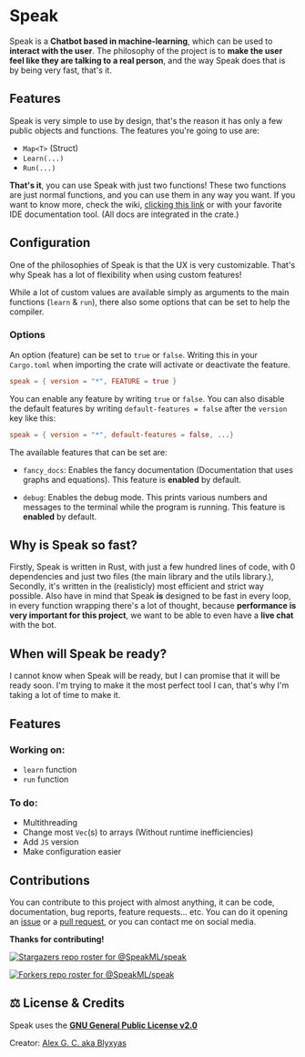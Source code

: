 # Speak
Speak is a **Chatbot based in machine-learning**, which can be used to **interact with the user**. The philosophy of the project is to **make the user feel like they are talking to a real person**, and the way Speak does that is by being very fast, that's it.

## Features
Speak is very simple to use by design, that's the reason it has only a few public objects and functions. The features you're going to use are:

- `Map<T>` (Struct)
- `Learn(...)`
- `Run(...)`

**That's it**, you can use Speak with just two functions! These two functions are just normal functions, and you can use them in any way you want. If you want to know more, check the wiki, [clicking this link](https://github.com/blyxyas/speak/wiki) or with your favorite IDE documentation tool. (All docs are integrated in the crate.)

## Configuration
One of the philosophies of Speak is that the UX is very customizable. That's why Speak has a lot of flexibility when using custom features!

While a lot of custom values are available simply as arguments to the main functions (`learn` & `run`), there also some options that can be set to help the compiler.

### Options
An option (feature) can be set to `true` or `false`. Writing this in your `Cargo.toml` when importing the crate will activate or deactivate the feature.

```toml
speak = { version = "*", FEATURE = true }
```

You can enable any feature by writing `true` or `false`. You can also disable the default features by writing `default-features = false` after the `version` key like this:

```toml
speak = { version = "*", default-features = false, ...}
```

The available features that can be set are:

- `fancy_docs`: Enables the fancy documentation (Documentation that uses graphs and equations). This feature is **enabled** by default.

- `debug`: Enables the debug mode. This prints various numbers and messages to the terminal while the program is running. This feature is **enabled** by default.

## Why is Speak so fast?

Firstly, Speak is written in Rust, with just a few hundred lines of code, with 0 dependencies and just two files (the main library and the utils library.), Secondly, it's written in the (realisticly) most efficient and strict way possible. Also have in mind that Speak **is** designed to be fast in every loop, in every function wrapping there's a lot of thought, because **performance is very important for this project**, we want to be able to even have a **live chat** with the bot.

## When will Speak be ready?

I cannot know when Speak will be ready, but I can promise that it will be ready soon. I'm trying to make it the most perfect tool I can, that's why I'm taking a lot of time to make it.


## Features

### Working on:

* `learn` function
* `run` function

### To do:

* Multithreading
* Change most `Vec`(s) to arrays (Without runtime inefficiencies)
* Add `JS` version
* Make configuration easier

## Contributions

You can contribute to this project with almost anything, it can be code, documentation, bug reports, feature requests... etc. You can do it opening an [issue](https://github.com/SpeakML/speak/issues/new) or a [pull request](https://github.com/SpeakML/speak/pulls/new), or you can contact me on social media.

**Thanks for contributing!**

[![Stargazers repo roster for @SpeakML/speak](https://reporoster.com/stars/SpeakML/speak)](https://github.com/SpeakML/speak/stargazers)

[![Forkers repo roster for @SpeakML/speak](https://reporoster.com/forks/SpeakML/speak)](https://github.com/SpeakML/speak/network/members)

## ⚖️ License & Credits

Speak uses the [**GNU General Public License v2.0**](https://github.com/SpeakML/speak/blob/current/LICENSE/)

Creator: [Alex G. C. aka Blyxyas](https://github.com/blyxyas)
